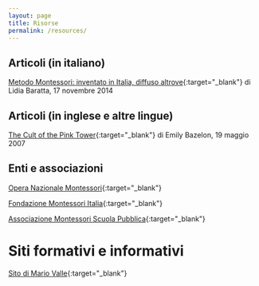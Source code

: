 ```yaml
---
layout: page
title: Risorse
permalink: /resources/
---
```


## Articoli (in italiano)
[Metodo Montessori: inventato in Italia, diffuso altrove](http://www.linkiesta.it/it/article/2014/11/17/metodo-montessori-inventato-in-italia-diffuso-altrove/23532/){:target="_blank"} di Lidia Baratta, 17 novembre 2014


## Articoli (in inglese e altre lingue)
[The Cult of the Pink Tower](http://www.slate.com/articles/life/family/2007/05/the_cult_of_the_pink_tower.html){:target="_blank"} di Emily Bazelon, 19 maggio 2007


## Enti e associazioni
[Opera Nazionale Montessori](http://www.operanazionalemontessori.it){:target="_blank"}

[Fondazione Montessori Italia](http://www.fondazionemontessori.it/){:target="_blank"}

[Associazione Montessori Scuola Pubblica](http://montessoriscuolapubblica.com){:target="_blank"}


# Siti formativi e informativi
[Sito di Mario Valle](http://www.mariovalle.name){:target="_blank"}


